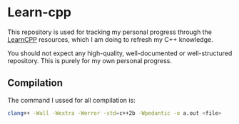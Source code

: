 # Learn-cpp

This repository is used for tracking my personal progress through the [LearnCPP](https://www.learncpp.com/) resources, which I am doing to refresh my C++ knowledge.

You should not expect any high-quality, well-documented or well-structured repository. This is purely for my own personal progress.

## Compilation

The command I ussed for all compilation is:

```bash
clang++ -Wall -Wextra -Werror -std=c++2b -Wpedantic -o a.out <file>
```
